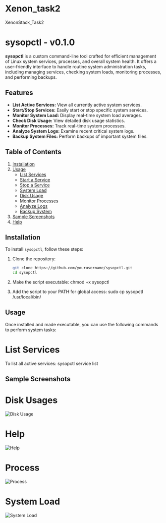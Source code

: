 # Xenon_task2
XenonStack_Task2

# sysopctl - v0.1.0

**sysopctl** is a custom command-line tool crafted for efficient management of Linux system services, processes, and overall system health. It offers a user-friendly interface to handle routine system administration tasks, including managing services, checking system loads, monitoring processes, and performing backups.

## Features

- **List Active Services:** View all currently active system services.
- **Start/Stop Services:** Easily start or stop specific system services.
- **Monitor System Load:** Display real-time system load averages.
- **Check Disk Usage:** View detailed disk usage statistics.
- **Monitor Processes:** Track real-time system processes.
- **Analyze System Logs:** Examine recent critical system logs.
- **Backup System Files:** Perform backups of important system files.

## Table of Contents

1. [Installation](#installation)
2. [Usage](#usage)
   - [List Services](#list-services)
   - [Start a Service](#start-a-service)
   - [Stop a Service](#stop-a-service)
   - [System Load](#system-load)
   - [Disk Usage](#disk-usage)
   - [Monitor Processes](#monitor-processes)
   - [Analyze Logs](#analyze-logs)
   - [Backup System](#backup-system)
3. [Sample Screenshots](#sample-screenshots)
4. [Help](#help)

## Installation

To install `sysopctl`, follow these steps:

1. Clone the repository:
   ```bash
   git clone https://github.com/yourusername/sysopctl.git
   cd sysopctl
2.  Make the script executable:
chmod +x sysopctl

3. Add the script to your PATH for global access:
 sudo cp sysopctl /usr/local/bin/
## Usage
Once installed and made executable, you can use the following commands to perform system tasks:

# List Services
To list all active services:
sysopctl service list

## Sample Screenshots

# Disk Usages
![Disk Usage](https://drive.google.com/file/d/10YrRlE8-wOFCQkzSSU7w7iV0tG0RpPwH/view?usp=sharing)

# Help
![Help](https://drive.google.com/file/d/1zZzC-f_c1-tTofC11WMdQ1Pu81yeW_iS/view?usp=sharing)

# Process
![Process](https://drive.google.com/file/d/1ZvmuA9nn5F8BDz0O3PPpFlGTC0-xbF5t/view?usp=sharing)

# System Load
![System Load](https://drive.google.com/file/d/1H4eOUN-7Wjl1u7nDRXIWH9BIZ02x1JPY/view?usp=sharing)








